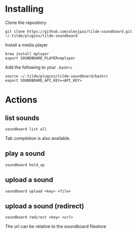 # Installing

Clone the repository 
```
git clone https://github.com/alexjpaz/tilde-soundboard.git ~/.tilde/plugins/tilde-soundboard
```

Install a media player
```
brew install mplayer
export SOUNDBOARD_PLAYER=mplayer
```

Add the following to your `.bashrc`

```
source ~/.tilde/plugins/tilde-soundboard/bashrc
export SOUNDBOARD_API_KEY=<API_KEY>
```

# Actions

## list sounds

```
soundboard list all
```

Tab completion is also available.

## play a sound

```
soundboard hold_up
```

## upload a sound
```
soundboard upload <key> <file>
```

## upload a sound (redirect)
```
soundboard redirect <key> <url>
```

The url can be relative to the soundboard filestore

